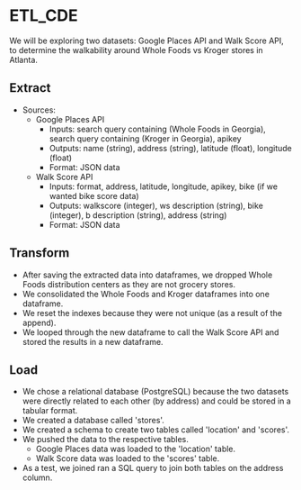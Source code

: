 # ETL_CDE

We will be exploring two datasets: Google Places API and Walk Score API, to determine the walkability around Whole Foods vs Kroger stores in Atlanta.

## Extract

- Sources:
  - Google Places API
    - Inputs: search query containing (Whole Foods in Georgia), search query containing (Kroger in Georgia), apikey
    - Outputs: name (string), address (string), latitude (float), longitude (float)
    - Format: JSON data
  - Walk Score API
    - Inputs: format, address, latitude, longitude, apikey, bike (if we wanted bike score data)
    - Outputs: walkscore (integer), ws description (string), bike (integer), b description (string), address (string)
    - Format: JSON data

## Transform

- After saving the extracted data into dataframes, we dropped Whole Foods distribution centers as they are not grocery stores.
- We consolidated the Whole Foods and Kroger dataframes into one dataframe.
- We reset the indexes because they were not unique (as a result of the append).
- We looped through the new dataframe to call the Walk Score API and stored the results in a new dataframe.

## Load

- We chose a relational database (PostgreSQL) because the two datasets were directly related to each other (by address) and could be stored in a tabular format.
- We created a database called 'stores'.
- We created a schema to create two tables called 'location' and 'scores'.
- We pushed the data to the respective tables.
  - Google Places data was loaded to the 'location' table.
  - Walk Score data was loaded to the 'scores' table.
- As a test, we joined ran a SQL query to join both tables on the address column.
